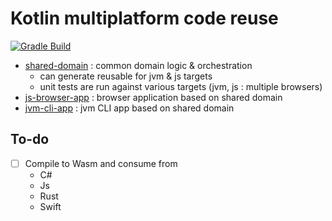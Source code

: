 # Kotlin multiplatform code reuse

[![Gradle Build](https://github.com/marc-bouvier/kotlin-multiplatform-clean-archi/actions/workflows/gradle-publish.yml/badge.svg)](https://github.com/marc-bouvier/kotlin-multiplatform-clean-archi/actions/workflows/gradle-publish.yml)

- [shared-domain](shared-domain/README.md) : common domain logic & orchestration
    - can generate reusable for jvm & js targets
    - unit tests are run against various targets (jvm, js : multiple browsers)
- [js-browser-app](js-browser-app/README.md) : browser application based on shared domain
- [jvm-cli-app](jvm-cli-app/README.md) : jvm CLI app based on shared domain

## To-do

- [ ] Compile to Wasm and consume from
  - C#
  - Js
  - Rust
  - Swift

